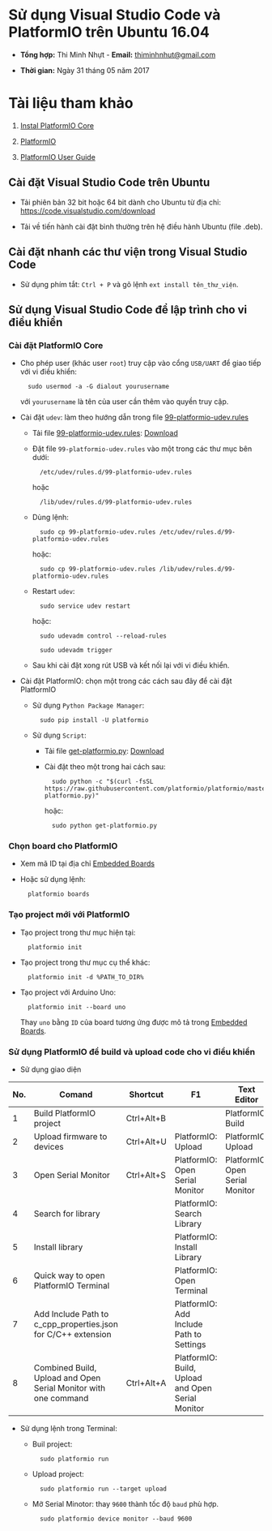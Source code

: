 # Sử dụng Visual Studio Code và PlatformIO trên Ubuntu 16.04

* **Tổng hợp:** Thi Minh Nhựt - **Email:** thiminhnhut@gmail.com

* **Thời gian:** Ngày 31 tháng 05 năm 2017

# Tài liệu tham khảo

1. [Instal PlatformIO Core](http://docs.platformio.org/en/stable/installation.html)

2. [PlatformIO](https://marketplace.visualstudio.com/items?itemName=formulahendry.platformio)

3. [PlatformIO User Guide](http://docs.platformio.org/en/stable/userguide/index.html)

## Cài đặt Visual Studio Code trên Ubuntu

* Tải phiên bản 32 bit hoặc 64 bit dành cho Ubuntu từ địa chỉ: https://code.visualstudio.com/download

* Tải về tiến hành cài đặt bình thường trên hệ điều hành Ubuntu (file .deb).

## Cài đặt nhanh các thư viện trong Visual Studio Code

* Sử dụng phím tắt: `Ctrl + P` và gõ lệnh `ext install tên_thư_viện`.

## Sử dụng Visual Studio Code để lập trình cho vi điều khiển

### Cài đặt PlatformIO Core

* Cho phép user (khác user `root`) truy cập vào cổng `USB/UART` để giao tiếp 
với vi điều khiển:

		sudo usermod -a -G dialout yourusername

	với `yourusername` là tên của user cần thêm vào quyền truy cập.

* Cài đặt `udev`: làm theo hướng dẫn trong file [99-platformio-udev.rules](https://github.com/platformio/platformio-core/blob/develop/scripts/99-platformio-udev.rules)

	+ Tải file [99-platformio-udev.rules](https://github.com/platformio/platformio-core/blob/develop/scripts/99-platformio-udev.rules): [Download](https://github.com/platformio/platformio-core/blob/develop/scripts/99-platformio-udev.rules)
	
	+ Đặt file `99-platformio-udev.rules` vào một trong các thư mục bên dưới: 
	
			/etc/udev/rules.d/99-platformio-udev.rules
			
		hoặc
			
			/lib/udev/rules.d/99-platformio-udev.rules
			
	+ Dùng lệnh:
	
			sudo cp 99-platformio-udev.rules /etc/udev/rules.d/99-platformio-udev.rules
		
		hoặc:
		
			sudo cp 99-platformio-udev.rules /lib/udev/rules.d/99-platformio-udev.rules
			
	+ Restart `udev`:
	
			sudo service udev restart
			
		hoặc:
			
			sudo udevadm control --reload-rules
			
			sudo udevadm trigger
			
	+ Sau khi cài đặt xong rút USB và kết nối lại với vi điều khiển.
	
* Cài đặt PlatformIO: chọn một trong các cách sau đây để cài đặt PlatformIO

	+ Sử dụng `Python Package Manager`:
	
			sudo pip install -U platformio
			
	+ Sử dụng `Script`:
	
		- Tải file [get-platformio.py](https://raw.githubusercontent.com/platformio/platformio/master/scripts/get-platformio.py): [Download](get-platformio.py)
		
		- Cài đặt theo một trong hai cách sau:
		
				sudo python -c "$(curl -fsSL https://raw.githubusercontent.com/platformio/platformio/master/scripts/get-platformio.py)"
				
			hoặc:
			
				sudo python get-platformio.py
				
### Chọn board cho PlatformIO

* Xem mã ID tại địa chỉ [Embedded Boards](http://docs.platformio.org/en/stable/platforms/embedded_boards.html)

* Hoặc sử dụng lệnh:

		platformio boards

### Tạo project mới với PlatformIO

* Tạo project trong thư mục hiện tại:

		platformio init
		
* Tạo project trong thư mục cụ thể khác:

		platformio init -d %PATH_TO_DIR%
		
* Tạo project với Arduino Uno:

		platformio init --board uno
		
	Thay `uno` bằng `ID` của board tương ứng được mô tả trong [Embedded Boards](http://docs.platformio.org/en/stable/platforms/embedded_boards.html).

### Sử dụng PlatformIO để build và upload code cho vi điều khiển

* Sử dụng giao diện

|No. |Comand                                                         |Shortcut  |F1                                               |Text Editor                    |Symbol     |
|----|---------------------------------------------------------------|----------|-------------------------------------------------|-------------------------------|-----------|
|1   |Build PlatformIO project                                       |Ctrl+Alt+B||PlatformIO: Build                               |PlatformIO: Build              |           |
|2   |Upload firmware to devices                                     |Ctrl+Alt+U|PlatformIO: Upload                               |PlatformIO: Upload             |           |
|3   |Open Serial Monitor                                            |Ctrl+Alt+S|PlatformIO: Open Serial Monitor                  |PlatformIO: Open Serial Monitor|           |
|4   |Search for library                                             |          |PlatformIO: Search Library                       |                               |Library    |
|5   |Install library                                                |          |PlatformIO: Install Library                      |                               |Download   |
|6   |Quick way to open PlatformIO Terminal                          |          |PlatformIO: Open Terminal                        |                               |Terminal   |
|7   |Add Include Path to c_cpp_properties.json for C/C++ extension  |          |PlatformIO: Add Include Path to Settings         |                               |           |
|8   |Combined Build, Upload and Open Serial Monitor with one command|Ctrl+Alt+A|PlatformIO: Build, Upload and Open Serial Monitor|                               |Right Arrow|

* Sử dụng lệnh trong Terminal:

	+ Buil project:
	
			sudo platformio run
			
	+ Upload project:
	
			sudo platformio run --target upload
			
	+ Mở Serial Minotor: thay `9600` thành tốc độ `baud` phù hợp.
	
			sudo platformio device monitor --baud 9600
